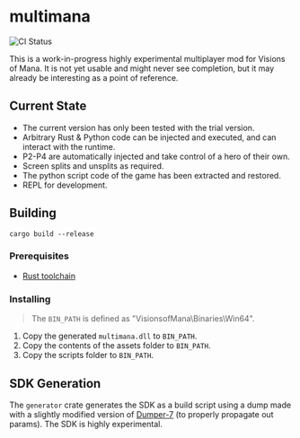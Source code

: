 # multimana

![CI Status](https://github.com/EusthEnoptEron/multimana/actions/workflows/rust.yml/badge.svg)

This is a work-in-progress highly experimental multiplayer mod for Visions of Mana.
It is not yet usable and might never see completion, but it may already be interesting as a point of reference.

## Current State

- The current version has only been tested with the trial version.
- Arbitrary Rust & Python code can be injected and executed, and can interact with the runtime.
- P2-P4 are automatically injected and take control of a hero of their own.
- Screen splits and unsplits as required.
- The python script code of the game has been extracted and restored.
- REPL for development.


## Building

`cargo build --release`

### Prerequisites

- [Rust toolchain](https://rustup.rs/)

### Installing

> The `BIN_PATH` is defined as "VisionsofMana\Binaries\Win64".

1. Copy the generated `multimana.dll` to `BIN_PATH`.
2. Copy the contents of the assets folder to `BIN_PATH`.
3. Copy the scripts folder to `BIN_PATH`.


## SDK Generation

The `generator` crate generates the SDK as a build script using a dump made with a slightly modified version of [Dumper-7](https://github.com/Encryqed/Dumper-7) (to properly propagate out params).
The SDK is highly experimental.
